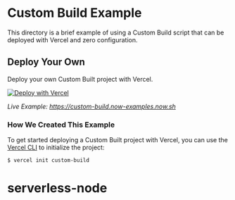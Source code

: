 # Custom Build Example

This directory is a brief example of using a Custom Build script that can be deployed with Vercel and zero configuration.

## Deploy Your Own

Deploy your own Custom Built project with Vercel.

[![Deploy with Vercel](https://vercel.com/button)](https://vercel.com/import/project?template=https://github.com/vercel/vercel/tree/main/examples/custom-build)

_Live Example: https://custom-build.now-examples.now.sh_

### How We Created This Example

To get started deploying a Custom Built project with Vercel, you can use the [Vercel CLI](https://vercel.com/download) to initialize the project:

```shell
$ vercel init custom-build
```
# serverless-node
